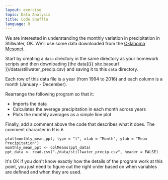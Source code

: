 ```yaml
---
layout: exercise
topic: Data Analysis
title: Code Shuffle
language: R
---
```


We are interested in understanding the monthly variation in precipitation in
Stillwater, OK. We'll use some data downloaded from the 
[Oklahoma Mesonet](https://www.mesonet.org).

Start by creating a `data` directory in the same directory as your homework
scripts and then downloading [the data]({{ site.baseurl }}/data/stillwater_precip.csv) and saving it to this `data` directory.

Each row of this data file is a year (from 1994 to 2016) and each column is a month
(January - December).

Rearrange the following program so that it:

- Imports the data
- Calculates the average precipitation in each month across years
- Plots the monthly averages as a simple line plot

Finally, add a comment above the code that describes what it does. The comment
character in R is `#`.

```
plot(monthly_mean_ppt, type = "l", xlab = "Month", ylab = "Mean Precipitation")
monthly_mean_ppt <- colMeans(ppt_data)
ppt_data <- read.csv("./data/stillwater_precip.csv", header = FALSE)
```

It's OK if you don't know exactly how the details of the program work at this
point, you just need to figure out the right order based on when variables are
defined and when they are used.
